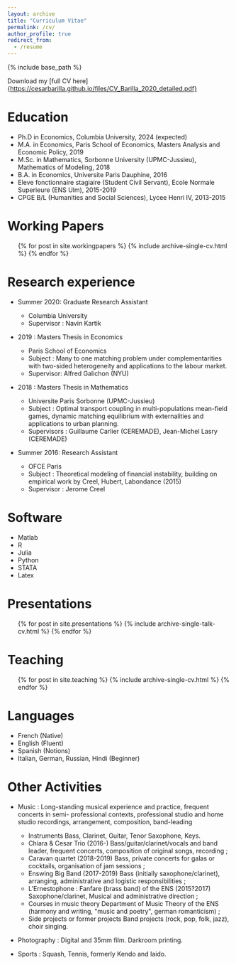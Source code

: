 ```yaml
---
layout: archive
title: "Curriculum Vitae"
permalink: /cv/
author_profile: true
redirect_from:
  - /resume
---
```


{% include base_path %}

Download my [full CV here]{https://cesarbarilla.github.io/files/CV_Barilla_2020_detailed.pdf}

Education
======
* Ph.D in Economics, Columbia University, 2024 (expected)
* M.A. in Economics, Paris School of Economics, Masters Analysis and Economic Policy, 2019
* M.Sc. in Mathematics, Sorbonne University (UPMC-Jussieu), Mathematics of Modeling, 2018
* B.A. in Economics, Universite Paris Dauphine, 2016
* Eleve fonctionnaire stagiaire (Student Civil Servant), Ecole Normale Superieure (ENS Ulm), 2015-2019
* CPGE B/L (Humanities and Social Sciences), Lycee Henri IV, 2013-2015


Working Papers
======
  <ul> {% for post in site.workingpapers %}
    {% include archive-single-cv.html %}
  {% endfor %} </ul>


Research experience
======
* Summer 2020: Graduate Research Assistant
  * Columbia University
  * Supervisor : Navin Kartik

* 2019 : Masters Thesis in Economics
  * Paris School of Economics
  * Subject : Many to one matching problem under complementarities with two-sided heterogeneity and applications to the labour market.
  * Supervisor: Alfred Galichon (NYU)
  
* 2018 : Masters Thesis in Mathematics
  * Universite Paris Sorbonne (UPMC-Jussieu)
  * Subject : Optimal transport coupling in multi-populations mean-field games, dynamic matching equilibrium with externalities and applications to urban planning.
  * Supervisors : Guillaume Carlier (CEREMADE), Jean-Michel Lasry (CEREMADE)
  
* Summer 2016: Research Assistant
  * OFCE Paris
  * Subject : Theoretical modeling of financial instability, building on empirical work by Creel, Hubert, Labondance (2015)
  * Supervisor : Jerome Creel
  
  
Software
======
* Matlab
* R
* Julia
* Python
* STATA
* Latex
  
Presentations
======
  <ul>{% for post in site.presentations %}
    {% include archive-single-talk-cv.html %}
  {% endfor %}</ul>
  
Teaching
======
  <ul>{% for post in site.teaching %}
    {% include archive-single-cv.html %}
  {% endfor %}</ul>
  
 Languages
======
* French (Native)
* English (Fluent)
* Spanish (Notions)
* Italian, German, Russian, Hindi (Beginner)
  
Other Activities
======
* Music : Long-standing musical experience and practice, frequent concerts in semi- professional contexts, professional studio and home studio recordings, arrangement, composition, band-leading
   * Instruments Bass, Clarinet, Guitar, Tenor Saxophone, Keys.
   * Chiara & Cesar Trio (2016-) Bass/guitar/clarinet/vocals and band leader, frequent concerts, composition of original songs, recording ;
   * Caravan quartet (2018-2019) Bass, private concerts for galas or cocktails, organisation of jam sessions ;
   * Enswing Big Band (2017-2019) Bass (initially saxophone/clarinet), arranging, administrative and logistic responsibilities ;
   * L'Ernestophone : Fanfare (brass band) of the ENS (2015?2017) Saxophone/clarinet, Musical and administrative direction ;
   * Courses in music theory Department of Music Theory of the ENS (harmony and writing, "music and poetry", german romanticism) ;
   * Side projects or former projects Band projects (rock, pop, folk, jazz), choir singing.
   
* Photography : Digital and 35mm film. Darkroom printing.

* Sports : Squash, Tennis, formerly Kendo and Iaido.    
   